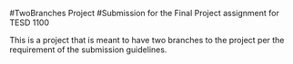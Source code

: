 #TwoBranches Project
#Submission for the Final Project assignment for TESD 1100

This is a project that is meant to have two branches to the project per the requirement of the submission guidelines.
